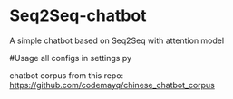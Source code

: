 # Seq2Seq-chatbot
A simple chatbot based on Seq2Seq with attention model


#Usage
all configs in settings.py

chatbot corpus from this repo: <https://github.com/codemayq/chinese_chatbot_corpus>
